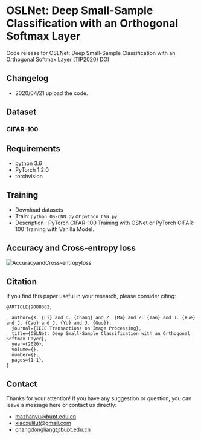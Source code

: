 # OSLNet: Deep Small-Sample Classification with an Orthogonal Softmax Layer

Code release for OSLNet: Deep Small-Sample Classification with an Orthogonal Softmax Layer (TIP2020)
[DOI](https://doi.org/10.1109/TIP.2020.2990277 "DOI")


## Changelog
- 2020/04/21 upload the code. 

## Dataset
### CIFAR-100

## Requirements

- python 3.6
- PyTorch 1.2.0
- torchvision

## Training
- Download datasets
- Train: `python OS-CNN.py`  or `python CNN.py` 
- Description : PyTorch CIFAR-100 Training with OSNet or PyTorch CIFAR-100 Training with Vanilla Model.


## Accuracy and Cross-entropy loss
![AccuracyandCross-entropyloss](https://github.com/dongliangchang/OSLNet/blob/master/cross-entropy%20loss%20and%20accuracy.png)
## Citation
If you find this paper useful in your research, please consider citing:
```
@ARTICLE{9088302,

  author={X. {Li} and D. {Chang} and Z. {Ma} and Z. {Tan} and J. {Xue} and J. {Cao} and J. {Yu} and J. {Guo}},
  journal={IEEE Transactions on Image Processing}, 
  title={OSLNet: Deep Small-Sample Classification with an Orthogonal Softmax Layer}, 
  year={2020},
  volume={},
  number={},
  pages={1-1},
}

```


## Contact
Thanks for your attention!
If you have any suggestion or question, you can leave a message here or contact us directly:
- mazhanyu@bupt.edu.cn
- xiaoxulilut@gmail.com
- changdongliang@bupt.edu.cn

